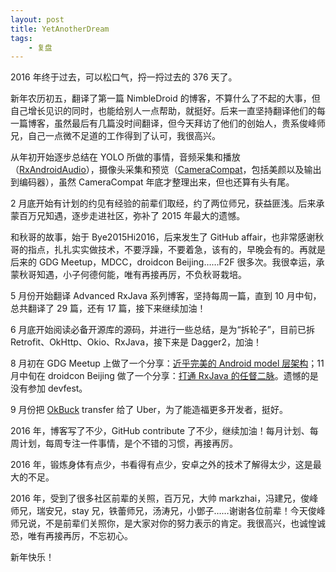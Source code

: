 ```yaml
---
layout: post
title: YetAnotherDream
tags:
    - 复盘
---
```


2016 年终于过去，可以松口气，捋一捋过去的 376 天了。

新年农历初五，翻译了第一篇 NimbleDroid 的博客，不算什么了不起的大事，但自己增长见识的同时，也能给别人一点帮助，就挺好。后来一直坚持翻译他们的每一篇博客，虽然最后有几篇没时间翻译，但今天拜访了他们的创始人，贵系俊峰师兄，自己一点微不足道的工作得到了认可，我很高兴。

从年初开始逐步总结在 YOLO 所做的事情，音频采集和播放（[RxAndroidAudio](https://github.com/Piasy/RxAndroidAudio)），摄像头采集和预览（[CameraCompat](https://github.com/Piasy/CameraCompat)，包括美颜以及输出到编码器），虽然 CameraCompat 年底才整理出来，但也还算有头有尾。

2 月底开始有计划的约见有经验的前辈们取经，约了两位师兄，获益匪浅。后来承蒙百万兄知遇，逐步走进社区，弥补了 2015 年最大的遗憾。

和秋哥的故事，始于 Bye2015Hi2016，后来发生了 GitHub affair，也非常感谢秋哥的指点，扎扎实实做技术，不要浮躁，不要着急，该有的，早晚会有的。再就是后来的 GDG Meetup，MDCC，droidcon Beijing……F2F 很多次。我很幸运，承蒙秋哥知遇，小子何德何能，唯有再接再厉，不负秋哥栽培。

5 月份开始翻译 Advanced RxJava 系列博客，坚持每周一篇，直到 10 月中旬，总共翻译了 29 篇，还有 17 篇，接下来继续加油！

6 月底开始阅读必备开源库的源码，并进行一些总结，是为“拆轮子”，目前已拆 Retrofit、OkHttp、Okio、RxJava，接下来是 Dagger2，加油！

8 月初在 GDG Meetup 上做了一个分享：[近乎完美的 Android model 层架构](http://blog.piasy.com/talks/Perfect-Android-Model-Layer-GDG-Meetup-Piasy)；11 月中旬在 droidcon Beijing 做了一个分享：[打通 RxJava 的任督二脉](http://blog.piasy.com/talks/RxJava-DroidCon-Beijing-Piasy)。遗憾的是没有参加 devfest。

9 月份把 [OkBuck](https://github.com/uber/okbuck) transfer 给了 Uber，为了能造福更多开发者，挺好。

2016 年，博客写了不少，GitHub contribute 了不少，继续加油！每月计划、每周计划，每周专注一件事情，是个不错的习惯，再接再厉。

2016 年，锻炼身体有点少，书看得有点少，安卓之外的技术了解得太少，这是最大的不足。

2016 年，受到了很多社区前辈的关照，百万兄，大帅 markzhai，冯建兄，俊峰师兄，瑞安兄，stay 兄，铁蕾师兄，汤涛兄，小鄧子……谢谢各位前辈！今天俊峰师兄说，不是前辈们关照你，是大家对你的努力表示的肯定。我很高兴，也诚惶诚恐，唯有再接再厉，不忘初心。

新年快乐！
